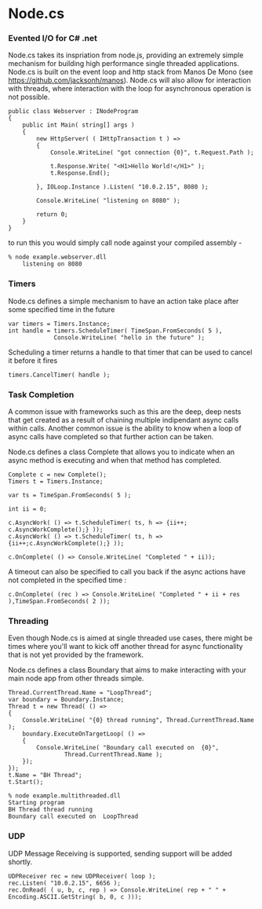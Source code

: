 Node.cs
=======

### Evented I/O for C# .net ###

Node.cs takes its inspriation from node.js, providing an extremely simple mechanism for building high performance single threaded applications. Node.cs is built on the event loop and http stack from Manos De Mono (see https://github.com/jacksonh/manos). Node.cs will also allow for interaction with threads, where interaction with the loop for asynchronous operation is not possible. 

    public class Webserver : INodeProgram
    {
        public int Main( string[] args )
        {
            new HttpServer( ( IHttpTransaction t ) =>
            {
                Console.WriteLine( "got connection {0}", t.Request.Path );

                t.Response.Write( "<H1>Hello World!</H1>" );
                t.Response.End();

            }, IOLoop.Instance ).Listen( "10.0.2.15", 8080 );

            Console.WriteLine( "listening on 8080" );

            return 0;
        }
    }

to run this you would simply call node against your compiled assembly - 

	% node example.webserver.dll
        listening on 8080

### Timers ###

Node.cs defines a simple mechanism to have an action take place after some
specified time in the future

	var timers = Timers.Instance;
	int handle = timers.ScheduleTimer( TimeSpan.FromSeconds( 5 ),
   			     Console.WriteLine( "hello in the future" );
                      
Scheduling a timer returns a handle to that timer that can be used to cancel it
before it fires

	timers.CancelTimer( handle );

### Task Completion ###

A common issue with frameworks such as this are the deep, deep nests that get
created as a result of chaining multiple indipendant async calls within calls.
Another common issue is the ability to know when a loop of async calls have completed so that further action can be taken. 

Node.cs defines a class Complete that allows you to indicate when an async
method is executing and when that method has completed.

	Complete c = new Complete();
	Timers t = Timers.Instance;
  
	var ts = TimeSpan.FromSeconds( 5 );

	int ii = 0;

	c.AsyncWork( () => t.ScheduleTimer( ts, h => {ii++; c.AsyncWorkComplete();} ));
	c.AsyncWork( () => t.ScheduleTimer( ts, h => {ii++;c.AsyncWorkComplete();} ));

	c.OnComplete( () => Console.WriteLine( "Completed " + ii));

A timeout can also be specified to call you back if the async actions have not 
completed in the specified time :

	c.OnComplete( (rec ) => Console.WriteLine( "Completed " + ii + res ),TimeSpan.FromSeconds( 2 ));
			

### Threading ###

Even though Node.cs is aimed at single threaded use cases, there might be times
where you'll want to kick off another thread for async functionality that is 
not yet provided by the framework.

Node.cs defines a class Boundary that aims to make interacting with your main
node app from other threads simple.

	Thread.CurrentThread.Name = "LoopThread";
	var boundary = Boundary.Instance;
	Thread t = new Thread( () => 
	{
		Console.WriteLine( "{0} thread running", Thread.CurrentThread.Name );
		boundary.ExecuteOnTargetLoop( () => 
		{
			Console.WriteLine( "Boundary call executed on  {0}", 
					Thread.CurrentThread.Name );
		});
	});
	t.Name = "BH Thread";
	t.Start();

	% node example.multithreaded.dll
	Starting program
	BH Thread thread running
	Boundary call executed on  LoopThread

### UDP ###

UDP Message Receiving is supported, sending support will be added shortly.
	
	UDPReceiver rec = new UDPReceiver( loop );
	rec.Listen( "10.0.2.15", 6656 );
	rec.OnRead( ( u, b, c, rep ) => Console.WriteLine( rep + " " + Encoding.ASCII.GetString( b, 0, c )));

